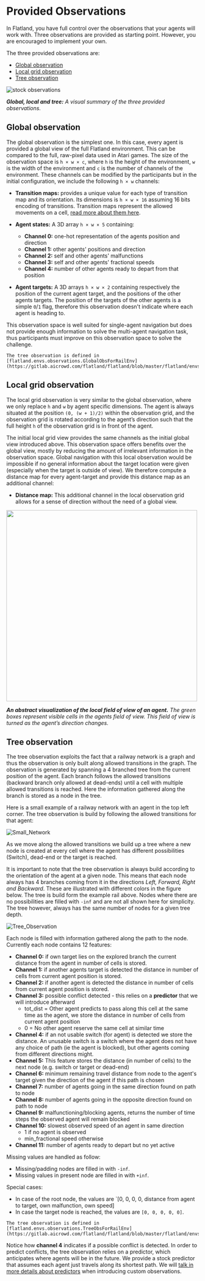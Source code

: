 Provided Observations
===

In Flatland, you have full control over the observations that your agents will work with. Three observations are provided as starting point. However, you are encouraged to implement your own.

The three provided observations are:
- [Global observation](#global-observation)
- [Local grid observation](#local-grid-observation)
- [Tree observation](#tree-observation)

![stock observations](https://i.imgur.com/oo8EIYv.png)

***Global, local and tree:** A visual summary of the three provided observations.*

Global observation
---

The global observation is the simplest one. In this case, every agent is provided a global view of the full Flatland environment. This can be compared to the full, raw-pixel data used in Atari games. The size of the observation space is `h × w × c`, where `h` is the height of the environment, `w` is the width of the environment and `c` is the number of channels of the environment. These channels can be modified by the participants but in the initial configuration, we include the following `h × w` channels:

- **Transition maps:** provides a unique value for each type of transition map and its orientation. Its dimensions is `h × w × 16` assuming 16 bits encoding of transitions. Transition maps represent the allowed movements on a cell, [read more about them here](custom_observations.html#transitions-maps). 

- **Agent states:** A 3D array `h × w × 5` containing:
    - **Channel 0:** one-hot representation of the agents position and direction
    - **Channel 1:** other agents' positions and direction
    - **Channel 2:** self and other agents' malfunctions
    - **Channel 3:** self and other agents' fractional speeds
    - **Channel 4:** number of other agents ready to depart from that position

- **Agent targets:** A 3D arrays `h × w × 2` containing respectively the position of the current agent target, and the positions of the other agents targets. The position of the targets of the other agents is a simple `0`/`1` flag, therefore this observation doesn't indicate where each agent is heading to.

This observation space is well suited for single-agent navigation but does not provide enough information to solve the multi-agent navigation task, thus participants must improve on this observation space to solve the challenge.

```{admonition} Code reference
The tree observation is defined in [flatland.envs.observations.GlobalObsForRailEnv](https://gitlab.aicrowd.com/flatland/flatland/blob/master/flatland/envs/observations.py#L530)
```

Local grid observation
---

The local grid observation is very similar to the global observation, where we only replace `h` and `w` by agent specific dimensions. The agent is always situated at the position `(0, (w + 1)/2)` within the observation grid, and the observation grid is rotated according to the agent’s direction such that the full height `h` of the observation grid is in front of the agent.

The initial local grid view provides the same channels as the initial global view introduced above. This observation space offers benefits over the global view, mostly by reducing the amount of irrelevant information in the observation space. Global navigation with this local observation would be impossible if no general information about the target location were given (especially when the target is outside of view). We therefore compute a distance map for every agent-target and provide this distance map as an additional channel:

- **Distance map:** This additional channel in the local observation grid allows for a sense of direction without the need of a global view.

<img width="500" src="https://drive.google.com/uc?export=view&id=1kZzinMOs7hlPaSJJeIiaQ7lAz2erXuHx">

***An abstract visualization of the local field of view of an agent.** The green boxes represent visible cells in the agents field of view. This field of view is turned as the agent’s direction changes.*

Tree observation
---

The tree observation exploits the fact that a railway network is a graph and thus the observation is only built along allowed transitions in the graph. The observation is generated by spanning a 4 branched tree from the current position of the agent. Each branch follows the allowed transitions (backward branch only allowed at dead-ends) until a cell with multiple allowed transitions is reached. Here the information gathered along the branch is stored as a node in the tree. 

Here is a small example of a railway network with an agent in the top left corner. The tree observation is build by following the allowed transitions for that agent:

![Small_Network](https://i.imgur.com/utqMx08.png)

As we move along the allowed transitions we build up a tree where a new node is created at every cell where the agent has different possibilities (Switch), dead-end or the target is reached.

It is important to note that the tree observation is always build according to the orientation of the agent at a given node. This means that each node always has 4 branches coming from it in the directions *Left, Forward, Right and Backward*. These are illustrated with different colors in the figure below. The tree is build form the example rail above. Nodes where there are no possibilities are filled with `-inf` and are not all shown here for simplicity. The tree however, always has the same number of nodes for a given tree depth.

![Tree_Observation](https://i.imgur.com/VsUQOQz.png)

Each node is filled with information gathered along the path to the node. Currently each node contains 12 features:

- **Channel 0:** if own target lies on the explored branch the current distance from the agent in number of cells is stored.
- **Channel 1:** if another agents target is detected the distance in number of cells from current agent position is stored.
- **Channel 2:** if another agent is detected the distance in number of cells from current agent position is stored.
- **Channel 3:** possible conflict detected - this relies on a **predictor** that we will introduce afterward
    - tot_dist = Other agent predicts to pass along this cell at the same time as the agent, we store the distance in number of cells from current agent position
    - 0 = No other agent reserve the same cell at similar time
- **Channel 4:** if an not usable switch (for agent) is detected we store the distance. An unusable switch is a switch where the agent does not have any choice of path (ie the agent is blocked), but other agents coming from different directions might. 
- **Channel 5:** This feature stores the distance (in number of cells) to the next node (e.g. switch or target or dead-end)
- **Channel 6:** minimum remaining travel distance from node to the agent's target given the direction of the agent if this path is chosen
- **Channel 7:** number of agents going in the same direction found on path to node
- **Channel 8:** number of agents going in the opposite direction found on path to node
- **Channel 9:** malfunctioning/blocking agents, returns the number of time steps the observed agent will remain blocked
- **Channel 10:** slowest observed speed of an agent in same direction
    - 1 if no agent is observed
    - min_fractional speed otherwise
- **Channel 11:** number of agents ready to depart but no yet active

Missing values are handled as follow:
- Missing/padding nodes are filled in with `-inf`.
- Missing values in present node are filled in with `+inf`.

Special cases:
- In case of the root node, the values are `[0, 0, 0, 0, distance from agent to target, own malfunction, own speed]
- In case the target node is reached, the values are `[0, 0, 0, 0, 0]`.
    
```{admonition} Code reference
The tree observation is defined in [flatland.envs.observations.TreeObsForRailEnv](https://gitlab.aicrowd.com/flatland/flatland/blob/master/flatland/envs/observations.py#L18)
```

Notice how **channel 4** indicates if a possible conflict is detected. In order to predict conflicts, the tree observation relies on a predictor, which anticipates where agents will be in the future. We provide a stock predictor that assumes each agent just travels along its shortest path. We will [talk in more details about predictors](custom_observations) when introducing custom observations. 